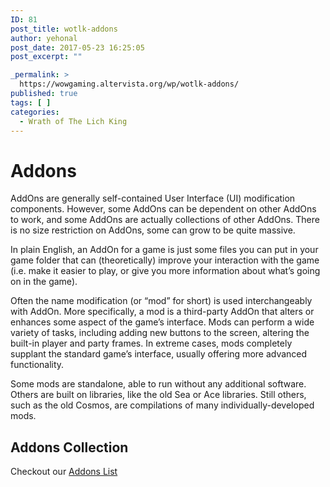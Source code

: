 ```yaml
---
ID: 81
post_title: wotlk-addons
author: yehonal
post_date: 2017-05-23 16:25:05
post_excerpt: ""

_permalink: >
  https://wowgaming.altervista.org/wp/wotlk-addons/
published: true
tags: [ ]
categories:
  - Wrath of The Lich King
---
```

# Addons
AddOns are generally self-contained User Interface (UI) modification components. However, some AddOns can be dependent on other AddOns to work, and some AddOns are actually collections of other AddOns. There is no size restriction on AddOns, some can grow to be quite massive.

In plain English, an AddOn for a game is just some files you can put in your game folder that can (theoretically) improve your interaction with the game (i.e. make it easier to play, or give you more information about what’s going on in the game).

Often the name modification (or “mod” for short) is used interchangeably with AddOn. More specifically, a mod is a third-party AddOn that alters or enhances some aspect of the game’s interface. Mods can perform a wide variety of tasks, including adding new buttons to the screen, altering the built-in player and party frames. In extreme cases, mods completely supplant the standard game’s interface, usually offering more advanced functionality.

Some mods are standalone, able to run without any additional software. Others are built on libraries, like the old Sea or Ace libraries. Still others, such as the old Cosmos, are compilations of many individually-developed mods.
## Addons Collection

Checkout our [Addons List](wotlk-addons-list.md)

